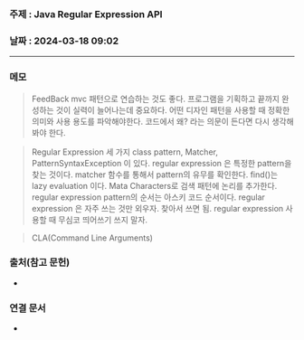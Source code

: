 ### 주제 : Java Regular Expression API

### 날짜 : 2024-03-18 09:02
----
### 메모
> FeedBack
> mvc 패턴으로 연습하는 것도 좋다.
> 프로그램을 기획하고 끝까지 완성하는 것이 실력이 늘어나는데 중요하다.
> 어떤 디자인 패턴을 사용할 때 정확한 의미와 사용 용도를 파악해야한다.
> 코드에서 왜? 라는 의문이 든다면 다시 생각해 봐야 한다.

> Regular Expression
> 세 가지 class pattern, Matcher, PatternSyntaxException 이 있다.
> regular expression 은 특정한 pattern을 찾는 것이다.
> matcher 함수를 통해서 pattern의 유무를 확인한다.
> find()는 lazy evaluation 이다.
> Mata Characters로 검색 패턴에 논리를 추가한다.
> regular expression pattern의 순서는 아스키 코드 순서이다.
> regular expression 은 자주 쓰는 것만 외우자. 찾아서 쓰면 됨.
> regular expression 사용할 때 무심코 띄어쓰기 쓰지 말자.

> CLA(Command Line Arguments)
> 

### 출처(참고 문헌)
-

### 연결 문서
-
